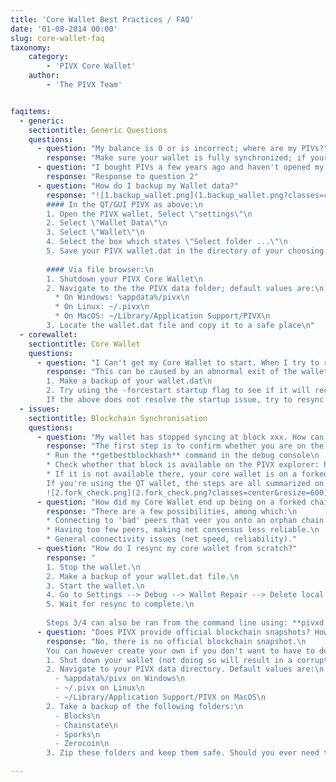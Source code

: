 ```yaml
---
title: 'Core Wallet Best Practices / FAQ'
date: '01-08-2014 00:00'
slug: core-wallet-faq
taxonomy:
    category:
        - 'PIVX Core Wallet'
    author:
        - 'The PIVX Team'


faqitems:
  - generic:
    sectiontitle: Generic Questions
    questions:
      - question: "My balance is 0 or is incorrect; where are my PIVs?"
        response: "Make sure your wallet is fully synchronized; if your wallet is partially synchronized it will only show a partial balance."
      - question: "I bought PIVs a few years ago and haven't opened my wallet for ages. I had zPIVs and they don't appear in my wallet anymore. How do I recover them?"
        response: "Response to question 2"
      - question: "How do I backup my Wallet data?"
        response: "![1.backup_wallet.png](1.backup_wallet.png?classes=center&resize=600)\n
        #### In the QT/GUI PIVX as above:\n
        1. Open the PIVX wallet, Select \"settings\"\n
        2. Select \"Wallet Data\"\n
        3. Select \"Wallet\"\n
        4. Select the box which states \"Select folder ...\"\n
        5. Save your PIVX wallet.dat in the directory of your choosing and name it whatever you like; when loading it into your PIVX wallet directory it must always be named wallet.dat.\n\n
        
        #### Via file browser:\n
        1. Shutdown your PIVX Core Wallet\n
        2. Navigate to the the PIVX data folder; default values are:\n
          * On Windows: %appdata%/pivx\n
          * On Linux: ~/.pivx\n
          * On MacOS: ~/Library/Application Support/PIVX\n
        3. Locate the wallet.dat file and copy it to a safe place\n"
  - corewallet:
    sectiontitle: Core Wallet
    questions:
      - question: "I Can't get my Core Wallet to start. When I try to run it nothing happens, an error is displayed, the window disappears, the loading window never completes, or another startup issue is encountered."
        response: "This can be caused by an abnormal exit of the wallet, resulting in corruption of your local blockchain cache.\n
        1. Make a backup of your wallet.dat\n
        2. Try using the -forcestart startup flag to see if it will recover from a failed start (If using Windows GUI, you will need to make a shortcut to the pivx-qt.exe file with the -forcestart flag; From the command line on all operating systems you can call the pivxd daemon with the switch -forcestart)\n
        If the above does not resolve the startup issue, try to resync the blockchain."
  - issues:
    sectiontitle: Blockchain Synchronisation
    questions:
      - question: "My wallet has stopped syncing at block xxx. How can I fix it?"
        response: "The first step is to confirm whether you are on the right chain. To do so, follow the following steps:\n
        * Run the **getbestblockhash** command in the debug console\n
        * Check whether that block is available on the PIVX explorer: https://explorer.pivx.link/\n
        * If it is not available there, your core wallet is on a forked chain, and needs to be resynced from scratch (see below for steps)\n
        If you're using the QT wallet, the steps are all summarized on the picture below:\n
        ![2.fork_check.png](2.fork_check.png?classes=center&resize=600)"
      - question: "How did my Core Wallet end up being on a forked chain?"
        response: "There are a few possibilities, among which:\n
        * Connecting to 'bad' peers that veer you onto an orphan chain.\n
        * Having too few peers, making net consensus less reliable.\n
        * General connectivity issues (net speed, reliability)."
      - question: "How do I resync my core wallet from scratch?"
        response: "
        1. Stop the wallet.\n
        2. Make a backup of your wallet.dat file.\n
        3. Start the wallet.\n
        4. Go to Settings --> Debug --> Wallet Repair --> Delete local blockchain.\n
        5. Wait for resync to complete.\n
        
        Steps 3/4 can also be ran from the command line using: **pivxd -daemon -resync**"
      - question: "Does PIVX provide official blockchain snapshots? How do I create my own blockchain snapshot?"
        response: "No, there is no official blockchain snapshot.\n
        You can however create your own if you don't want to have to download the full blockchain in case you need to reinstall the core wallet. Here are the steps:\n
        1. Shut down your wallet (not doing so will result in a corrupted snapshot)\n
        2. Navigate to your PIVX data directory. Default values are:\n
          - %appdata%/pivx on Windows\n
          - ~/.pivx on Linux\n
          - ~/Library/Application Support/PIVX on MacOS\n
        2. Take a backup of the following folders:\n
          - Blocks\n
          - Chainstate\n
          - Sporks\n
          - Zerocoin\n
        3. Zip these folders and keep them safe. Should you ever need to restore your blockchain simply copying over these folders to the same data directory mentioned above will allow your PIVX wallet to resume from where this snapshot was taken in terms of block height synced."

---
```




